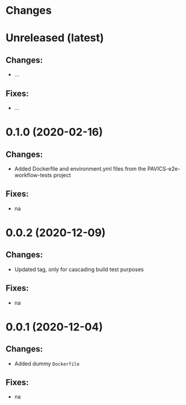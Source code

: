 Changes
=======

Unreleased (latest)
===================

Changes:
--------
- ...

Fixes:
------
- ...

0.1.0 (2020-02-16)
===================

Changes:
--------
- Added Dockerfile and environment.yml files from the PAVICS-e2e-workflow-tests project

Fixes:
------
- na

0.0.2 (2020-12-09)
===================

Changes:
--------
- Updated tag, only for cascading build test purposes

Fixes:
------
- na

0.0.1 (2020-12-04)
===================

Changes:
--------
- Added dummy `Dockerfile`

Fixes:
------
- na